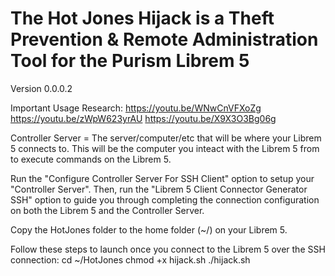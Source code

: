 # The Hot Jones Hijack is a Theft Prevention &amp; Remote Administration Tool for the Purism Librem 5
Version 0.0.0.2

Important Usage Research:
https://youtu.be/WNwCnVFXoZg
https://youtu.be/zWpW623yrAU
https://youtu.be/X9X3O3Bg06g

Controller Server = The server/computer/etc that will be where your Librem 5 connects to. 
This will be the computer you inteact with the Librem 5 from to execute commands on the Librem 5.

Run the "Configure Controller Server For SSH Client" option to setup your "Controller Server".
Then, run the "Librem 5 Client Connector Generator SSH" option to guide you through completing the connection 
configuration on both the Librem 5 and the Controller Server. 

Copy the HotJones folder to the home folder (~/) on your Librem 5.

Follow these steps to launch once you connect to the Librem 5 over the SSH connection:
cd ~/HotJones
chmod +x hijack.sh
./hijack.sh
